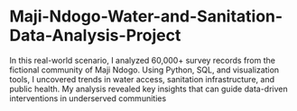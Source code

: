 # Maji-Ndogo-Water-and-Sanitation-Data-Analysis-Project
In this real-world scenario, I analyzed 60,000+ survey records from the fictional community of Maji Ndogo. Using Python, SQL, and visualization tools, I uncovered trends in water access, sanitation infrastructure, and public health. My analysis revealed key insights that can guide data-driven interventions in underserved communities
